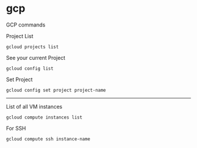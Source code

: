 # gcp
GCP commands

Project List
```
gcloud projects list
```

See your current Project
```
gcloud config list
```

Set Project
```
gcloud config set project project-name
```
---

List of all VM instances
```
gcloud compute instances list
```

For SSH
```
gcloud compute ssh instance-name
```
